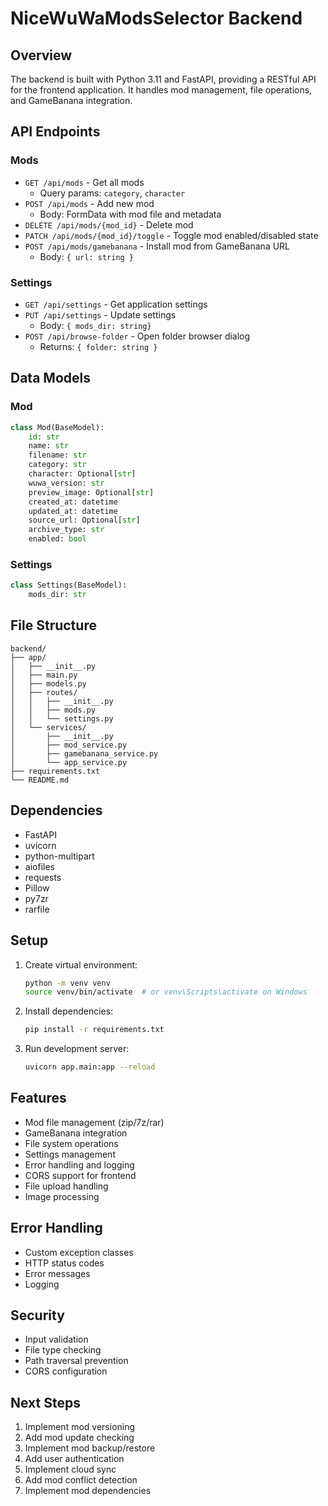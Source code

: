 # NiceWuWaModsSelector Backend

## Overview
The backend is built with Python 3.11 and FastAPI, providing a RESTful API for the frontend application. It handles mod management, file operations, and GameBanana integration.

## API Endpoints

### Mods
- `GET /api/mods` - Get all mods
  - Query params: `category`, `character`
- `POST /api/mods` - Add new mod
  - Body: FormData with mod file and metadata
- `DELETE /api/mods/{mod_id}` - Delete mod
- `PATCH /api/mods/{mod_id}/toggle` - Toggle mod enabled/disabled state
- `POST /api/mods/gamebanana` - Install mod from GameBanana URL
  - Body: `{ url: string }`

### Settings
- `GET /api/settings` - Get application settings
- `PUT /api/settings` - Update settings
  - Body: `{ mods_dir: string}`
- `POST /api/browse-folder` - Open folder browser dialog
  - Returns: `{ folder: string }`

## Data Models

### Mod
```python
class Mod(BaseModel):
    id: str
    name: str
    filename: str
    category: str
    character: Optional[str]
    wuwa_version: str
    preview_image: Optional[str]
    created_at: datetime
    updated_at: datetime
    source_url: Optional[str]
    archive_type: str
    enabled: bool
```

### Settings
```python
class Settings(BaseModel):
    mods_dir: str
```

## File Structure
```
backend/
├── app/
│   ├── __init__.py
│   ├── main.py
│   ├── models.py
│   ├── routes/
│   │   ├── __init__.py
│   │   ├── mods.py
│   │   └── settings.py
│   └── services/
│       ├── __init__.py
│       ├── mod_service.py
│       ├── gamebanana_service.py
│       └── app_service.py
├── requirements.txt
└── README.md
```

## Dependencies
- FastAPI
- uvicorn
- python-multipart
- aiofiles
- requests
- Pillow
- py7zr
- rarfile

## Setup
1. Create virtual environment:
   ```bash
   python -m venv venv
   source venv/bin/activate  # or venv\Scripts\activate on Windows
   ```

2. Install dependencies:
   ```bash
   pip install -r requirements.txt
   ```

3. Run development server:
   ```bash
   uvicorn app.main:app --reload
   ```

## Features
- Mod file management (zip/7z/rar)
- GameBanana integration
- File system operations
- Settings management
- Error handling and logging
- CORS support for frontend
- File upload handling
- Image processing

## Error Handling
- Custom exception classes
- HTTP status codes
- Error messages
- Logging

## Security
- Input validation
- File type checking
- Path traversal prevention
- CORS configuration

## Next Steps
1. Implement mod versioning
2. Add mod update checking
3. Implement mod backup/restore
4. Add user authentication
5. Implement cloud sync
6. Add mod conflict detection
7. Implement mod dependencies 